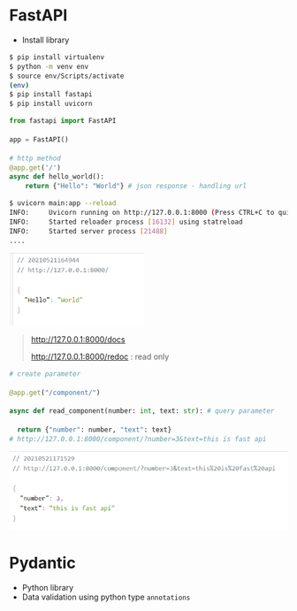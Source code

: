# FastAPI

* Install library

```bash
$ pip install virtualenv
$ python -m venv env
$ source env/Scripts/activate
(env) 
$ pip install fastapi
$ pip install uvicorn
```

```python
from fastapi import FastAPI

app = FastAPI()

# http method
@app.get('/')
async def hello_world():
    return {"Hello": "World"} # json response - handling url
```

```bash
$ uvicorn main:app --reload
INFO:     Uvicorn running on http://127.0.0.1:8000 (Press CTRL+C to quit)
INFO:     Started reloader process [16132] using statreload
INFO:     Started server process [21488]
....
```

<img src="images/image-20210521165001425.png" alt="image-20210521165001425" style="zoom: 67%;" />



> http://127.0.0.1:8000/docs
>
> http://127.0.0.1:8000/redoc           : read only

```python
# create parameter

@app.get("/component/") 

async def read_component(number: int, text: str): # query parameter

  return {"number": number, "text": text}
# http://127.0.0.1:8000/component/?number=3&text=this is fast api
```

<img src="images/image-20210521171645706.png" alt="image-20210521171645706" style="zoom:80%;" />

# Pydantic

* Python library
* Data validation using python type `annotations`


